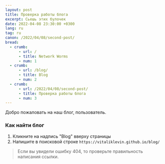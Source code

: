 ```yaml
---
layout: post
title: Проверка работы блога
excerpt: Сьешь этих булочек
date: 2022-04-08 23:30:00 +0300
lang: ru
tag: ru
canon: /2022/04/08/second-post/
bread:
  - crumb:
      - url: /
      - title: Network Worms
      - num: 1
  - crumb:
      - url: /blog/
      - title: Blog
      - num: 2
  - crumb:
      - url: /2022/04/08/second-post/
      - title: Проверка работы блога
      - num: 3
---
```


Добро пожаловать на наш блог, пользователь.

### Как найти блог

1. Кликните на надпись "Blog" вверху страницы
2. Напишите в поисковой строке ```https://vitaliklevin.github.io/blog/```

> Если вы увидели ошибку 404, то проверьте правильность написания ссылки.
